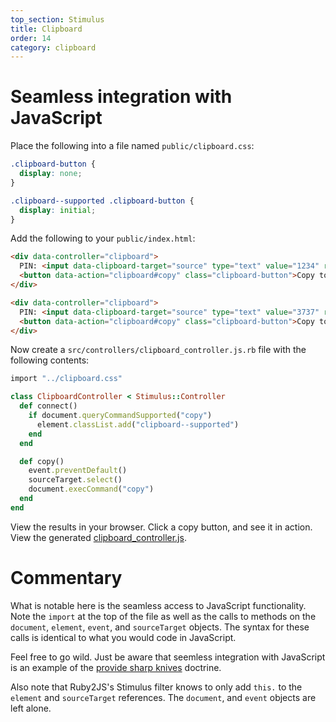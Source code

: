 ```yaml
---
top_section: Stimulus
title: Clipboard
order: 14
category: clipboard
---
```


# Seamless integration with JavaScript

Place the following into a file named `public/clipboard.css`:

```css
.clipboard-button {
  display: none;
}

.clipboard--supported .clipboard-button {
  display: initial;
}
```

Add the following to your `public/index.html`:

```html
<div data-controller="clipboard">
  PIN: <input data-clipboard-target="source" type="text" value="1234" readonly>
  <button data-action="clipboard#copy" class="clipboard-button">Copy to Clipboard</button>
</div>

<div data-controller="clipboard">
  PIN: <input data-clipboard-target="source" type="text" value="3737" readonly>
  <button data-action="clipboard#copy" class="clipboard-button">Copy to Clipboard</button>
</div>
```

Now create a `src/controllers/clipboard_controller.js.rb` file with the following
contents:

<div data-controller="combo" data-options='{
  "eslevel": 2022,
  "filters": ["esm", "stimulus"]
}'></div>

```ruby
import "../clipboard.css"

class ClipboardController < Stimulus::Controller
  def connect()
    if document.queryCommandSupported("copy")
      element.classList.add("clipboard--supported")
    end
  end

  def copy()
    event.preventDefault()
    sourceTarget.select()
    document.execCommand("copy")
  end
end
```

View the results in your browser.  Click a copy button, and see it in action.
View the generated
[clipboard_controller.js](http://localhost:8080/controllers/clipboard_controller.js).

# Commentary

What is notable here is the seamless access to JavaScript functionality.
Note the `import` at the top of the file as well as the calls to methods on the
`document`, `element`, `event`, and `sourceTarget` objects.  The syntax for
these calls is identical to what you would code in JavaScript.

Feel free to go wild.  Just be aware that seemless integration with JavaScript
is an example of the [provide sharp
knives](https://rubyonrails.org/doctrine/#provide-sharp-knives) doctrine.

Also note that Ruby2JS's Stimulus
filter knows to only add `this.` to the `element` and `sourceTarget`
references.  The `document`, and `event` objects are left alone.
